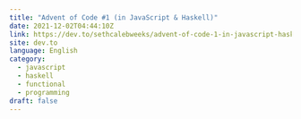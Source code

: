 ```yaml
---
title: "Advent of Code #1 (in JavaScript & Haskell)"
date: 2021-12-02T04:44:10Z
link: https://dev.to/sethcalebweeks/advent-of-code-1-in-javascript-haskell-24in?utm_medium=RSS&utm_source=news.12bit.vn
site: dev.to
language: English
category:
  - javascript
  - haskell
  - functional
  - programming
draft: false
---
```

